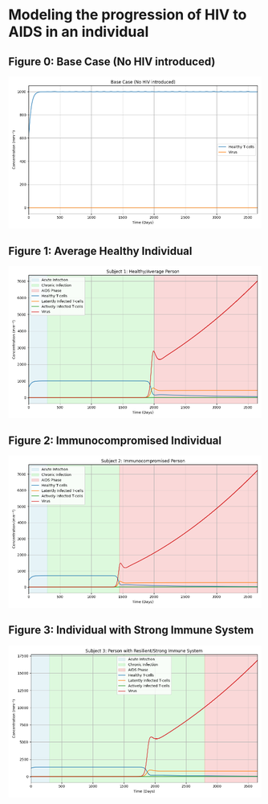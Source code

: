 # Modeling the progression of HIV to AIDS in an individual

## Figure 0: Base Case (No HIV introduced)
![figure 0](figures/Figure_0.png)

## Figure 1: Average Healthy Individual
![figure 1](figures/Figure_1.png)

## Figure 2: Immunocompromised Individual
![figure 2](figures/Figure_2.png)

## Figure 3: Individual with Strong Immune System
![figure 3](figures/Figure_3.png)
